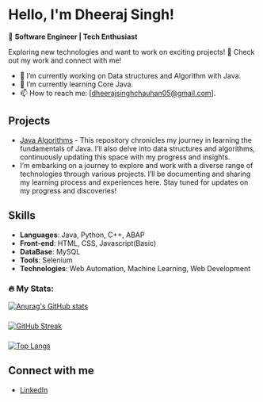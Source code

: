 # Hello, I'm Dheeraj Singh!

👋 **Software Engineer | Tech Enthusiast**

Exploring new technologies and want to work on exciting projects! 🚀 Check out my work and connect with me!

- 🔭 I’m currently working on Data structures and Algorithm with Java.
- 🌱 I’m currently learning Core Java.
- 📫 How to reach me: [dheerajsinghchauhan05@gmail.com].

## Projects

- [Java Algorithms]([link](https://github.com/Dheerajsingh11/Java)) - This repository chronicles my journey in learning the fundamentals of Java. I’ll also delve into data structures and algorithms, continuously updating this space with my progress and insights.
- I’m embarking on a journey to explore and work with a diverse range of technologies through various projects. I’ll be documenting and sharing my learning process and experiences here. Stay tuned for updates on my progress and discoveries!

## Skills
- **Languages**: Java, Python, C++, ABAP
- **Front-end**: HTML, CSS, Javascript(Basic)
- **DataBase**: MySQL
- **Tools**: Selenium
- **Technologies**: Web Automation, Machine Learning, Web Development

### :fire: My Stats:
[![Anurag's GitHub stats](https://github-readme-stats.vercel.app/api?username=Dheerajsingh11&theme=dark)](https://github.com/anuraghazra/github-readme-stats)
###
[![GitHub Streak](http://github-readme-streak-stats.herokuapp.com?user=Dheerajsingh11&theme=dark&background=000000)](https://git.io/streak-stats)
###
[![Top Langs](https://github-readme-stats.vercel.app/api/top-langs/?username=Dheerajsingh11&layout=compact&theme=vision-friendly-dark)](https://github.com/anuraghazra/github-readme-stats)

## Connect with me

- [LinkedIn](https://www.linkedin.com/in/dheeraj-singh-a4aa1a12b)


